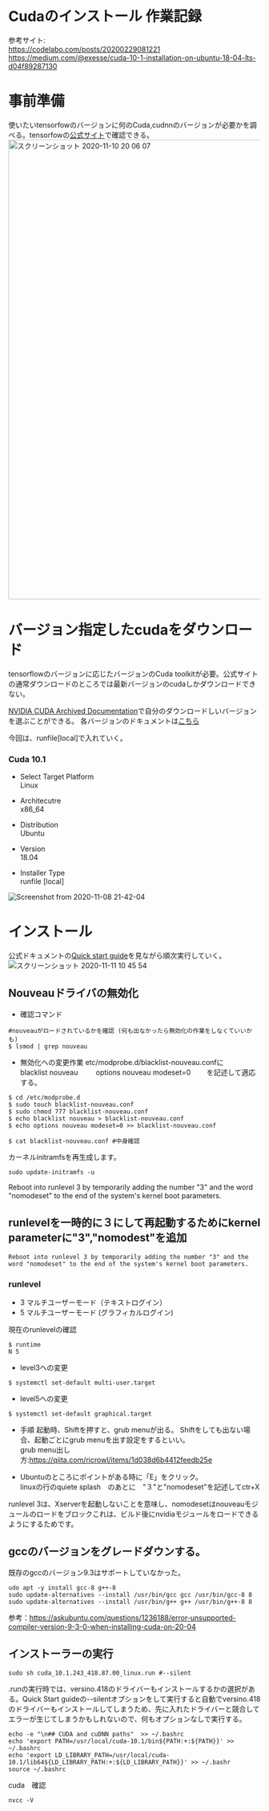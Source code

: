 # Cudaのインストール 作業記録
参考サイト:  
https://codelabo.com/posts/20200229081221  
https://medium.com/@exesse/cuda-10-1-installation-on-ubuntu-18-04-lts-d04f89287130  

# 事前準備
使いたいtensorfowのバージョンに何のCuda,cudnnのバージョンが必要かを調べる。tensorfowの[公式サイト](https://www.tensorflow.org/install/source)で確認できる。
<img width="917" alt="スクリーンショット 2020-11-10 20 06 07" src="https://user-images.githubusercontent.com/54575368/98666304-2d777b80-2390-11eb-976b-b4859b44554c.png">

# バージョン指定したcudaをダウンロード
tensorflowのバージョンに応じたバージョンのCuda toolkitが必要。公式サイトの通常ダウンロードのところでは最新バージョンのcudaしかダウンロードできない。

[NVIDIA CUDA Archived Documentation](https://developer.nvidia.com/cuda-toolkit-archive)で自分のダウンロードしいバージョンを選ぶことができる。
各バージョンのドキュメントは[こちら](https://docs.nvidia.com/cuda/archive/)

今回は、runfile[local]で入れていく。
### Cuda 10.1
- Select Target Platform  
Linux

- Architecutre  
x86_64

- Distribution  
Ubuntu

- Version  
18.04

- Installer Type  
runfile [local]

![Screenshot from 2020-11-08 21-42-04](https://user-images.githubusercontent.com/54575368/98465246-53bfde80-220b-11eb-914d-a99cdd7a0453.png)

# インストール 
公式ドキュメントの[Quick start guide](https://docs.nvidia.com/cuda/archive/10.1/cuda-quick-start-guide/index.html#ubuntu-x86_64-run)を見ながら順次実行していく。
![スクリーンショット 2020-11-11 10 45 54](https://user-images.githubusercontent.com/54575368/98755336-af58ba80-240b-11eb-960c-37c5d592343a.png)

## Nouveauドライバの無効化
- 確認コマンド
```
#nouveauがロードされているかを確認 (何も出なかったら無効化の作業をしなくていいかも)
$ lsmod | grep nouveau
```

- 無効化への変更作業
etc/modprobe.d/blacklist-nouveau.confに  
blacklist nouveau  　　
options nouveau modeset=0　　
を記述して適応する。
```
$ cd /etc/modprobe.d
$ sudo touch blacklist-nouveau.conf
$ sudo chmod 777 blacklist-nouveau.conf
$ echo blacklist nouveau > blacklist-nouveau.conf
$ echo options nouveau modeset=0 >> blacklist-nouveau.conf

$ cat blacklist-nouveau.conf #中身確認
```
カーネルinitramfsを再生成します。
```
sudo update-initramfs -u
```
Reboot into runlevel 3 by temporarily adding the number "3" and the word "nomodeset" to the end of the system's kernel boot parameters.
## runlevelを一時的に３にして再起動するためにkernel parameterに"3","nomodest"を追加
`Reboot into runlevel 3 by temporarily adding the number "3" and the word "nomodeset" to the end of the system's kernel boot parameters.`
### runlevel
- 3 マルチユーザーモード（テキストログイン）
- 5 マルチユーザーモード (グラフィカルログイン)

現在のrunlevelの確認
```
$ runtime
N 5
```
- level3への変更
```
$ systemctl set-default multi-user.target
```
- level5への変更
```
$ systemctl set-default graphical.target
```

- 手順
起動時、Shiftを押すと、grub menuが出る。
Shiftをしても出ない場合、起動ごとにgrub menuを出す設定をするといい。  
grub menu出し方:https://qiita.com/ricrowl/items/1d038d6b4412feedb25e

* Ubuntuのところにポイントがある時に「E」をクリック。  
linuxの行のquiete splash　のあとに　"３"と"nomodeset"を記述してctr+X

runlevel 3は、Xserverを起動しないことを意味し、nomodesetはnouveauモジュールのロードをブロックこれは、ビルド後にnvidiaモジュールをロードできるようにするためです。


## gccのバージョンをグレードダウンする。
既存のgccのバージョン9.3はサポートしていなかった。
```
udo apt -y install gcc-8 g++-8
sudo update-alternatives --install /usr/bin/gcc gcc /usr/bin/gcc-8 8
sudo update-alternatives --install /usr/bin/g++ g++ /usr/bin/g++-8 8
```
参考：https://askubuntu.com/questions/1236188/error-unsupported-compiler-version-9-3-0-when-installing-cuda-on-20-04
## インストーラーの実行
```
sudo sh cuda_10.1.243_418.87.00_linux.run #--silent
```
.runの実行時では、versino.418のドライバーもインストールするかの選択がある。Quick Start guideの--silentオプションをして実行すると自動でversino.418のドライバーもインストールしてしまうため、先に入れたドライバーと競合してエラーが生じてしまうかもしれないので、何もオプションなしで実行する。

```
echo -e "\n## CUDA and cuDNN paths"  >> ~/.bashrc
echo 'export PATH=/usr/local/cuda-10.1/bin${PATH:+:${PATH}}' >> ~/.bashrc
echo 'export LD_LIBRARY_PATH=/usr/local/cuda-10.1/lib64${LD_LIBRARY_PATH:+:${LD_LIBRARY_PATH}}' >> ~/.bashr
source ~/.bashrc
```

cuda　確認
```
nvcc -V
```
